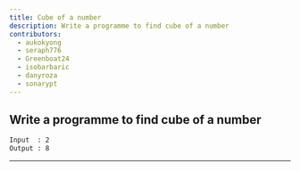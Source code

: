 ```yaml
---
title: Cube of a number
description: Write a programme to find cube of a number
contributors:
  - aukokyong
  - seraph776
  - Greenboat24
  - isobarbaric
  - danyroza
  - sonarypt
---
```


## Write a programme to find cube of a number

```txt
Input  : 2
Output : 8
```

---
